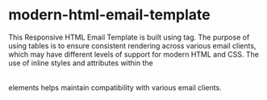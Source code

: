 # modern-html-email-template
This Responsive HTML Email Template is built using <table> tag. 
The purpose of using tables is to ensure consistent rendering across various email clients, which may have different levels of support for modern HTML and CSS. 
The use of inline styles and attributes within the <table> elements helps maintain compatibility with various email clients.
